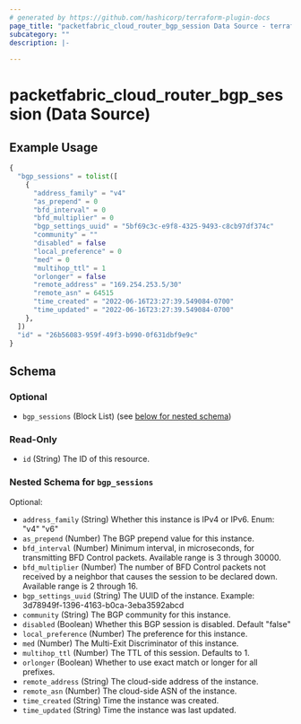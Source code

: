 ```yaml
---
# generated by https://github.com/hashicorp/terraform-plugin-docs
page_title: "packetfabric_cloud_router_bgp_session Data Source - terraform-provider-packetfabric"
subcategory: ""
description: |-
  
---
```


# packetfabric_cloud_router_bgp_session (Data Source)



## Example Usage

```terraform
{
  "bgp_sessions" = tolist([
    {
      "address_family" = "v4"
      "as_prepend" = 0
      "bfd_interval" = 0
      "bfd_multiplier" = 0
      "bgp_settings_uuid" = "5bf69c3c-e9f8-4325-9493-c8cb97df374c"
      "community" = ""
      "disabled" = false
      "local_preference" = 0
      "med" = 0
      "multihop_ttl" = 1
      "orlonger" = false
      "remote_address" = "169.254.253.5/30"
      "remote_asn" = 64515
      "time_created" = "2022-06-16T23:27:39.549084-0700"
      "time_updated" = "2022-06-16T23:27:39.549084-0700"
    },
  ])
  "id" = "26b56083-959f-49f3-b990-0f631dbf9e9c"
}
```


## Schema

### Optional

- `bgp_sessions` (Block List) (see [below for nested schema](#nestedblock--bgp_sessions))

### Read-Only

- `id` (String) The ID of this resource.

<a id="nestedblock--bgp_sessions"></a>
### Nested Schema for `bgp_sessions`

Optional:

- `address_family` (String) Whether this instance is IPv4 or IPv6.
		Enum: "v4" "v6"
- `as_prepend` (Number) The BGP prepend value for this instance.
- `bfd_interval` (Number) Minimum interval, in microseconds, for transmitting BFD Control packets.
		Available range is 3 through 30000.
- `bfd_multiplier` (Number) The number of BFD Control packets not received by a neighbor that causes the session to be declared down.
		Available range is 2 through 16.
- `bgp_settings_uuid` (String) The UUID of the instance.
		Example: 3d78949f-1396-4163-b0ca-3eba3592abcd
- `community` (String) The BGP community for this instance.
- `disabled` (Boolean) Whether this BGP session is disabled.
		Default "false"
- `local_preference` (Number) The preference for this instance.
- `med` (Number) The Multi-Exit Discriminator of this instance.
- `multihop_ttl` (Number) The TTL of this session.
		Defaults to 1.
- `orlonger` (Boolean) Whether to use exact match or longer for all prefixes.
- `remote_address` (String) The cloud-side address of the instance.
- `remote_asn` (Number) The cloud-side ASN of the instance.
- `time_created` (String) Time the instance was created.
- `time_updated` (String) Time the instance was last updated.


